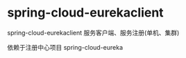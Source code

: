 # spring-cloud-eurekaclient
spring-cloud-eurekaclient 服务客户端、服务注册(单机、集群)


依赖于注册中心项目 spring-cloud-eureka

